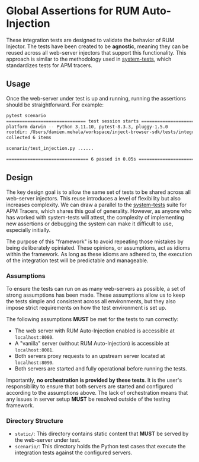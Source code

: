 # Global Assertions for RUM Auto-Injection

These integration tests are designed to validate the behavior of RUM Injector.
The tests have been created to be **agnostic**, meaning they can be reused across all web-server injectors
that support this functionality. This approach is similar to the methodology used in  [system-tests](https://github.com/DataDog/system-tests/tree/main),
which standardizes tests for APM tracers.

## Usage
Once the web-server under test is up and running, running the assertions should be straightforward.
For example:

```sh
pytest scenario
============================== test session starts ===============================
platform darwin -- Python 3.11.10, pytest-8.3.3, pluggy-1.5.0
rootdir: /Users/damien.mehala/workspace/inject-browser-sdk/tests/integration_tests
collected 6 items

scenario/test_injection.py ......                                          [100%]

=============================== 6 passed in 0.05s ================================
```

## Design
The key design goal is to allow the same set of tests to be shared across all web-server injectors.
This reuse introduces a level of flexibility but also increases complexity. We can draw a parallel 
to the [system-tests](https://github.com/DataDog/system-tests/tree/main) suite for APM Tracers, 
which shares this goal of generality. However, as anyone who has worked with system-tests will attest, 
the complexity of implementing new assertions or debugging the system can make it difficult to use, 
especially initially.

The purpose of this "framework" is to avoid repeating those mistakes by being deliberately opiniated.
These opinions, or assumptions, act as idioms within the framework. As long as these idioms are adhered to,
the execution of the integration test will be predictable and manageable.

### Assumptions
To ensure the tests can run on as many web-servers as possible, a set of strong assumptions has been made.
These assumptions allow us to keep the tests simple and consistent across all environments, but they also 
impose strict requirements on how the test environment is set up. 

The following assumptions **MUST** be met for the tests to run correctly:
- The web server with RUM Auto-Injection enabled is accessible at `localhost:8080`.
- A "vanilla" server (without RUM Auto-Injection) is accessible at `localhost:8081`.
- Both servers proxy requests to an upstream server located at `localhost:8090`.
- Both servers are started and fully operational before running the tests.

Importantly, **no orchestration is provided by these tests**. It is the user's responsibility to ensure that 
both servers are started and configured according to the assumptions above. The lack of orchestration means
that any issues in server setup **MUST** be resolved outside of the testing framework.

### Directory Structure
- `static/`: This directory contains static content that **MUST** be served by the web-server under test.
- `scenario/`: This directory holds the Python test cases that execute the integration tests against the 
configured servers.

